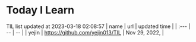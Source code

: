 # Today I Learn 
TIL list updated at 2023-03-18 02:08:57
| name | url | updated time |
| :--- | -- | -- |
| yejin | https://github.com/yejin013/TIL | Nov 29, 2022, |
